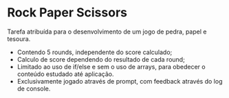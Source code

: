 # Rock Paper Scissors

Tarefa atribuída para o desenvolvimento de um jogo de pedra, papel e tesoura.
- Contendo 5 rounds, independente do score calculado;
- Calculo de score dependendo do resultado de cada round;
- Limitado ao uso de if/else e sem o uso de arrays, para obedecer o conteúdo estudado até aplicação.
- Exclusivamente jogado através de prompt, com feedback através do log de console.
